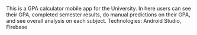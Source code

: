 This is a GPA calculator mobile app for the University. In here users can see their GPA, completed semester results, do manual predictions on their GPA, and see overall analysis on each subject.
Technologies: Android Studio, Firebase
